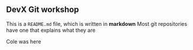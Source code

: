 ## DevX Git workshop

This is a `README.md` file, which is written in **markdown** Most git repositories have one that explains what they are

Cole was here
